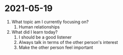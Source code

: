 # 2021-05-19

1. What topic am I currently focusing on?
	1. Human relationships
2.  What did I learn today?
	1.  I should be a good listener
	2.  Always talk in terms of the other person's interest
	3.  Make the other person feel important
	

